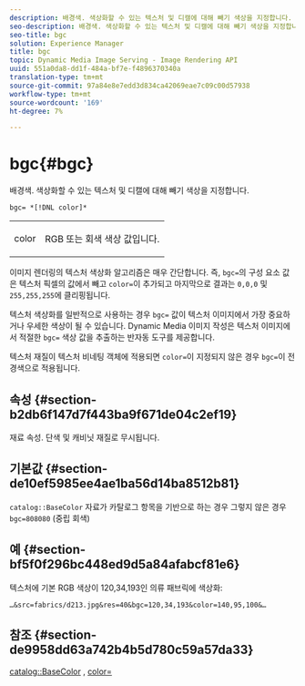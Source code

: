 ```yaml
---
description: 배경색. 색상화할 수 있는 텍스처 및 디캘에 대해 빼기 색상을 지정합니다.
seo-description: 배경색. 색상화할 수 있는 텍스처 및 디캘에 대해 빼기 색상을 지정합니다.
seo-title: bgc
solution: Experience Manager
title: bgc
topic: Dynamic Media Image Serving - Image Rendering API
uuid: 551a0da8-dd1f-484a-bf7e-f4896370340a
translation-type: tm+mt
source-git-commit: 97a84e8e7edd3d834ca42069eae7c09c00d57938
workflow-type: tm+mt
source-wordcount: '169'
ht-degree: 7%

---
```



# bgc{#bgc}

배경색. 색상화할 수 있는 텍스처 및 디캘에 대해 빼기 색상을 지정합니다.

`bgc= *[!DNL color]*`

<table id="simpletable_131302355CAB4900A7B45FED903A1AAD" class="- topic/simpletable "> 
 <tr class="- topic/strow strow"> 
  <td class="- topic/stentry stentry"> <p><span class="+ topic/keyword sw-d/varname varname"> color</span> </p> </td> 
  <td class="- topic/stentry stentry"> <p>RGB 또는 회색 색상 값입니다. </p></td> 
 </tr> 
</table>

이미지 렌더링의 텍스처 색상화 알고리즘은 매우 간단합니다. 즉, `bgc=`의 구성 요소 값은 텍스처 픽셀의 값에서 빼고 `color=`이 추가되고 마지막으로 결과는 `0,0,0` 및 `255,255,255`에 클리핑됩니다.

텍스처 색상화를 일반적으로 사용하는 경우 `bgc=` 값이 텍스처 이미지에서 가장 중요하거나 우세한 색상이 될 수 있습니다. Dynamic Media 이미지 작성은 텍스처 이미지에서 적절한 `bgc=` 색상 값을 추출하는 반자동 도구를 제공합니다.

텍스처 재질이 텍스처 비네팅 객체에 적용되면 `color=`이 지정되지 않은 경우 `bgc=`이 전경색으로 적용됩니다.

## 속성 {#section-b2db6f147d7f443ba9f671de04c2ef19}

재료 속성. 단색 및 캐비닛 재질로 무시됩니다.

## 기본값 {#section-de10ef5985ee4ae1ba56d14ba8512b81}

`catalog::BaseColor` 자료가 카탈로그 항목을 기반으로 하는 경우 그렇지 않은 경우  `bgc=808080` (중립 회색)

## 예 {#section-bf5f0f296bc448ed9d5a84afabcf81e6}

텍스처에 기본 RGB 색상이 120,34,193인 의류 패브릭에 색상화:

`…&src=fabrics/d213.jpg&res=40&bgc=120,34,193&color=140,95,100&…`

## 참조 {#section-de9958dd63a742b4b5d780c59a57da33}

[catalog::BaseColor](../../../../../ir-api/material-cat/image-rendering-api-ref/c-ir-material-catalog/c-ir-material-data-reference/r-ir-basecolor.md#reference-5f02371b1d8e444ab12d2614d9792de8) ,  [color=](../../../../../ir-api/http-protocol/image-rendering-api-ref/c-ir-http-protocol-ref/c-ir-http-protocol-command-reference/r-ir-http-color.md#reference-ea3cba9edfe94dbab86d8f123a9ed0aa)
